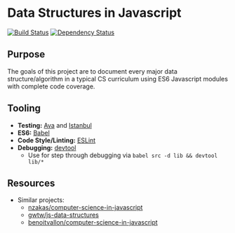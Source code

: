 # Data Structures in Javascript

[![Build Status](https://travis-ci.org/danyim/data-structures-js.svg?branch=master)](https://travis-ci.org/danyim/data-structures-js) [![Dependency Status](https://www.versioneye.com/user/projects/57984ee874848d002b4b9eab/badge.svg?style=flat-square)](https://www.versioneye.com/user/projects/57984ee874848d002b4b9eab)

## Purpose
The goals of this project are to document every major data structure/algorithm in a typical CS curriculum using ES6 Javascript modules with complete code coverage.

## Tooling
- **Testing:** [Ava](https://github.com/avajs/ava) and [Istanbul](https://github.com/istanbuljs/nyc)
- **ES6:** [Babel](https://babeljs.io/)
- **Code Style/Linting:** [ESLint](http://eslint.org/)
- **Debugging:** [devtool](https://github.com/Jam3/devtool)
    - Use for step through debugging via `babel src -d lib && devtool lib/*`

## Resources
 - Similar projects:
   - [nzakas/computer-science-in-javascript](https://github.com/nzakas/computer-science-in-javascript)
   - [gwtw/js-data-structures](https://github.com/gwtw/js-data-structures)
   - [benoitvallon/computer-science-in-javascript](https://github.com/benoitvallon/computer-science-in-javascript)
